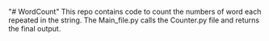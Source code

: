 "# WordCount" 
This repo contains code to count the numbers of word each repeated in the string.
The Main_file.py calls the Counter.py file and returns the final output.
